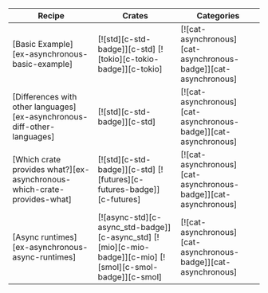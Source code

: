 | Recipe | Crates | Categories |
|--------|--------|------------|
| [Basic Example][ex-asynchronous-basic-example] | [![std][c-std-badge]][c-std] [![tokio][c-tokio-badge]][c-tokio] | [![cat-asynchronous][cat-asynchronous-badge]][cat-asynchronous] |
| [Differences with other languages][ex-asynchronous-diff-other-languages] | [![std][c-std-badge]][c-std] | [![cat-asynchronous][cat-asynchronous-badge]][cat-asynchronous] |
| [Which crate provides what?][ex-asynchronous-which-crate-provides-what] | [![std][c-std-badge]][c-std] [![futures][c-futures-badge]][c-futures] | [![cat-asynchronous][cat-asynchronous-badge]][cat-asynchronous] |
| [Async runtimes][ex-asynchronous-async-runtimes] | [![async-std][c-async_std-badge]][c-async_std] [![mio][c-mio-badge]][c-mio] [![smol][c-smol-badge]][c-smol] | [![cat-asynchronous][cat-asynchronous-badge]][cat-asynchronous] |

<div class="hidden">
</div>
